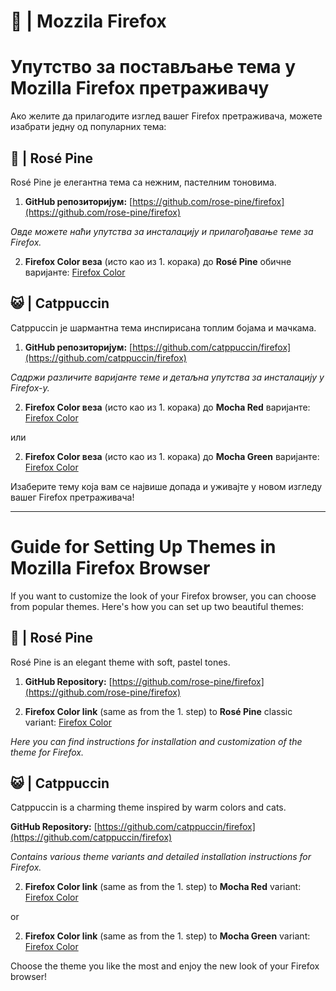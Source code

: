 # 🦊 | Mozzila Firefox

# Упутство за постављање тема у Mozilla Firefox претраживачу

Ако желите да прилагодите изглед вашег Firefox претраживача, можете изабрати једну од популарних тема:

## 🌹 | Rosé Pine

Rosé Pine је елегантна тема са нежним, пастелним тоновима.

1. **GitHub репозиторијум:**
   [https://github.com/rose-pine/firefox](https://github.com/rose-pine/firefox)

_Овде можете наћи упутства за инсталацију и прилагођавање теме за Firefox._

2. **Firefox Color веза** (исто као из 1. корака) до **Rosé Pine** обичне варијантe: [Firefox Color](https://color.firefox.com/?theme=XQAAAAKPAQAAAAAAAABBqYhm849SCia73laEGccwS-xMDPr3WmqH6mLhhyRv-nu52zZ2ZXxbsGmOEknLoZBVSFanWhsjezxhgdCrK27iduavSwvOOiigQih0UlOvLUeJzf6gowAriRj5ek5rgF5SiG4JPvtsgJ1eq9fw0_eEZstNqCi_ueDgCDy9hfOS3KrRkC6ae0NwhO_atJzPxh7wRFDoNx9VNnYtVQrfpx22kzrOtObs1tq6OGCzJIABASG1Mf0qXeW3fBan5GrGn2dnmoflD1b0AwCHpHP1vY-aNrVHjngbt1trpTwTJE5RtsxZdi0sCBW77jujsGxRsLb-9uYBr-TjDYT_9ZHGrQ)

## 😺 | Catppuccin

Catppuccin је шармантна тема инспирисана топлим бојама и мачкама.

1. **GitHub репозиторијум:**
   [https://github.com/catppuccin/firefox](https://github.com/catppuccin/firefox)

_Садржи различите варијанте теме и детаљна упутства за инсталацију у Firefox-у._

2. **Firefox Color веза** (исто као из 1. корака) до **Mocha Red** варијантe: [Firefox Color](https://color.firefox.com/?theme=XQAAAAJCBAAAAAAAAABBqYhm849SCicxcUcPX38oKRicm6da8pFtMcajvXaAE3RJ0F_F447xQs-L1kFlGgDKq4IIvWciiy4upusW7OvXIRinrLrwLvjXB37kvhN5ElayHo02fx3o8RrDShIhRpNiQMOdww5V2sCMLAfehhp9X6-0omTOJoxUMafR4835KzRtga3odeboL1_1B-QpbDvXNFc9eYq_VaFCSTmcaWjaap_g_3ohvnWmdBLPh-j4Od9aK_zPdPuzXPDUJe9AI4wshGDgTUn0lwQdlN2SiqoC5XzY0hMy2dL-8J2rsbHHPT5EdAI_t1nHMW0hAE3M3p5uqgjHckEd7PKDcCT4jXaWYJmf9H6WGdcvlkKbhUkB8pGHdpylU40Z3YrNIbuzYmTlElOy3-ysUR6Fvj8Pjjh6MruXklsjV9W4JQHsWu5q4j_cuFMuKM1mOjTiOBjVpu4JNcdSwX5b_5eknzHqkvELZQY5jTnNVHsadj8qS5v8UNc1GaKUxBhsUexnNmwEE6kutOngp9XfWIqL3RszZ89fd2YMT9xERpjWB37q3fxygag)

или

2. **Firefox Color веза** (исто као из 1. корака) до **Mocha Green** варијантe: [Firefox Color](https://color.firefox.com/?theme=XQAAAAJEBAAAAAAAAABBqYhm849SCicxcUcPX38oKRicm6da8pFtMcajvXaAE3RJ0F_F447xQs-L1kFlGgDKq4IIvWciiy4upusW7OvXIRinrLrwLvjXB37kvhN5ElayHo02fx3o8RrDShIhRpNiQMOdww5V2sCMLAfehhpNuTUzCCysnMav9-dMeCS-YdrUYNRq_65Vh7TlxjqqIEBwOL_OoPPzToHWKzukcQaRsZUnty3oxorbtIosU9WVXZVe5ImQLK4GyxY9IaGdk_4jpW4cVdaKPaDGD6P_nSqysKos2ATQ16qOOYp7ekq4tWW2fF74tUqB_0WbB4Q5I0qKeUW2NfJMOkcGyTetLVRsE1GPMMh0hw6mSEYxm9KxMQC1bS56dsWnK7ZGTJyiMYGRtcOxp2_1WnhezQVdo7WCmNNcB6UOu1usj9vfd5y5MtnkVbQO6y2NHx4V62RLNJkb1NhaehWE7sXRBy07YJp5WGrU2xg-Pzx5kwVEpf0P0uNggg9gGnBsZ1Z6M6A_C6y5OP8RpqKWGD3O58CLSYN9fZR1_p9Iffs1HyDT9XD_4Y0ysg)

Изаберите тему која вам се највише допада и уживајте у новом изгледу вашег Firefox претраживача!

---

# Guide for Setting Up Themes in Mozilla Firefox Browser

If you want to customize the look of your Firefox browser, you can choose from popular themes. Here's how you can set up two beautiful themes:

## 🌹 | Rosé Pine

Rosé Pine is an elegant theme with soft, pastel tones.

1. **GitHub Repository:**
   [https://github.com/rose-pine/firefox](https://github.com/rose-pine/firefox)

2. **Firefox Color link** (same as from the 1. step) to **Rosé Pine** classic variant: [Firefox Color](https://color.firefox.com/?theme=XQAAAAKPAQAAAAAAAABBqYhm849SCia73laEGccwS-xMDPr3WmqH6mLhhyRv-nu52zZ2ZXxbsGmOEknLoZBVSFanWhsjezxhgdCrK27iduavSwvOOiigQih0UlOvLUeJzf6gowAriRj5ek5rgF5SiG4JPvtsgJ1eq9fw0_eEZstNqCi_ueDgCDy9hfOS3KrRkC6ae0NwhO_atJzPxh7wRFDoNx9VNnYtVQrfpx22kzrOtObs1tq6OGCzJIABASG1Mf0qXeW3fBan5GrGn2dnmoflD1b0AwCHpHP1vY-aNrVHjngbt1trpTwTJE5RtsxZdi0sCBW77jujsGxRsLb-9uYBr-TjDYT_9ZHGrQ)

_Here you can find instructions for installation and customization of the theme for Firefox._

## 😺 | Catppuccin

Catppuccin is a charming theme inspired by warm colors and cats.

**GitHub Repository:**
[https://github.com/catppuccin/firefox](https://github.com/catppuccin/firefox)

_Contains various theme variants and detailed installation instructions for Firefox._

2. **Firefox Color link** (same as from the 1. step) to **Mocha Red** variant: [Firefox Color](https://color.firefox.com/?theme=XQAAAAJCBAAAAAAAAABBqYhm849SCicxcUcPX38oKRicm6da8pFtMcajvXaAE3RJ0F_F447xQs-L1kFlGgDKq4IIvWciiy4upusW7OvXIRinrLrwLvjXB37kvhN5ElayHo02fx3o8RrDShIhRpNiQMOdww5V2sCMLAfehhp9X6-0omTOJoxUMafR4835KzRtga3odeboL1_1B-QpbDvXNFc9eYq_VaFCSTmcaWjaap_g_3ohvnWmdBLPh-j4Od9aK_zPdPuzXPDUJe9AI4wshGDgTUn0lwQdlN2SiqoC5XzY0hMy2dL-8J2rsbHHPT5EdAI_t1nHMW0hAE3M3p5uqgjHckEd7PKDcCT4jXaWYJmf9H6WGdcvlkKbhUkB8pGHdpylU40Z3YrNIbuzYmTlElOy3-ysUR6Fvj8Pjjh6MruXklsjV9W4JQHsWu5q4j_cuFMuKM1mOjTiOBjVpu4JNcdSwX5b_5eknzHqkvELZQY5jTnNVHsadj8qS5v8UNc1GaKUxBhsUexnNmwEE6kutOngp9XfWIqL3RszZ89fd2YMT9xERpjWB37q3fxygag)

or

2. **Firefox Color link** (same as from the 1. step) to **Mocha Green** variant: [Firefox Color](https://color.firefox.com/?theme=XQAAAAJEBAAAAAAAAABBqYhm849SCicxcUcPX38oKRicm6da8pFtMcajvXaAE3RJ0F_F447xQs-L1kFlGgDKq4IIvWciiy4upusW7OvXIRinrLrwLvjXB37kvhN5ElayHo02fx3o8RrDShIhRpNiQMOdww5V2sCMLAfehhpNuTUzCCysnMav9-dMeCS-YdrUYNRq_65Vh7TlxjqqIEBwOL_OoPPzToHWKzukcQaRsZUnty3oxorbtIosU9WVXZVe5ImQLK4GyxY9IaGdk_4jpW4cVdaKPaDGD6P_nSqysKos2ATQ16qOOYp7ekq4tWW2fF74tUqB_0WbB4Q5I0qKeUW2NfJMOkcGyTetLVRsE1GPMMh0hw6mSEYxm9KxMQC1bS56dsWnK7ZGTJyiMYGRtcOxp2_1WnhezQVdo7WCmNNcB6UOu1usj9vfd5y5MtnkVbQO6y2NHx4V62RLNJkb1NhaehWE7sXRBy07YJp5WGrU2xg-Pzx5kwVEpf0P0uNggg9gGnBsZ1Z6M6A_C6y5OP8RpqKWGD3O58CLSYN9fZR1_p9Iffs1HyDT9XD_4Y0ysg)

Choose the theme you like the most and enjoy the new look of your Firefox browser!

